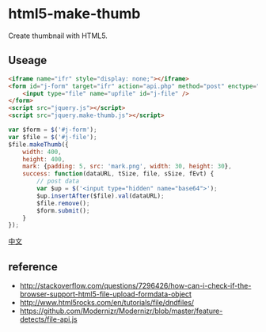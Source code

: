html5-make-thumb
================

Create thumbnail with HTML5.


Useage
-------

``` html
<iframe name="ifr" style="display: none;"></iframe> 
<form id="j-form" target="ifr" action="api.php" method="post" enctype="multipart/form-data">
    <input type="file" name="upfile" id="j-file" />
</form>
<script src="jquery.js"></script>
<script src="jquery.make-thumb.js"></script>
```

``` javascript
var $form = $('#j-form');
var $file = $('#j-file');
$file.makeThumb({
    width: 400,
    height: 400,
    mark: {padding: 5, src: 'mark.png', width: 30, height: 30},
    success: function(dataURL, tSize, file, sSize, fEvt) {
        // post data
        var $up = $('<input type="hidden" name="base64">');
        $up.insertAfter($file).val(dataURL);
        $file.remove();
        $form.submit();
    }
});
```

[中文](https://xhl.me/archives/create-thumbnail-images-html5/)

reference
---------
- http://stackoverflow.com/questions/7296426/how-can-i-check-if-the-browser-support-html5-file-upload-formdata-object
- http://www.html5rocks.com/en/tutorials/file/dndfiles/
- https://github.com/Modernizr/Modernizr/blob/master/feature-detects/file-api.js
